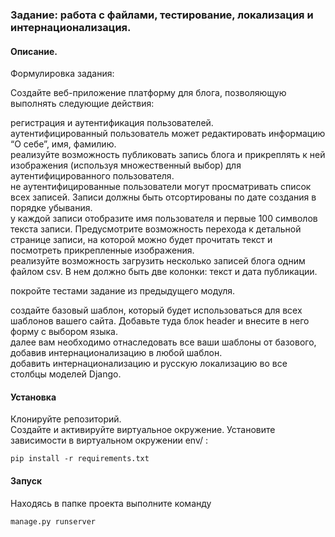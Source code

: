 ### Задание: работа с файлами, тестирование, локализация и интернационализация.
#### Описание.
Формулировка задания:  
  
Создайте веб-приложение платформу для блога, позволяющую выполнять следующие действия:

регистрация и аутентификация пользователей.  
аутентифицированный пользователь может редактировать информацию “О себе”, имя, фамилию.  
реализуйте  возможность публиковать запись блога и прикреплять к ней изображения (используя множественный выбор) для аутентифицированного пользователя.  
не аутентифицированные пользователи могут просматривать список всех записей. Записи должны быть отсортированы по дате создания в порядке убывания.  
у каждой записи отобразите имя пользователя и первые 100 символов текста записи. Предусмотрите возможность перехода к детальной странице записи, на которой можно будет прочитать текст и посмотреть прикрепленные изображения.  
реализуйте возможность загрузить несколько записей блога одним файлом csv. В нем должно быть две колонки: текст и дата публикации. 
  
покройте тестами задание из предыдущего модуля.

создайте базовый шаблон, который будет использоваться для всех шаблонов вашего сайта. Добавьте туда блок header и внесите в него форму с выбором языка.  
далее вам необходимо отнаследовать все ваши шаблоны от базового, добавив интернационализацию в любой шаблон.   
добавить интернационализацию и русскую локализацию во все столбцы моделей Django.  


#### Установка
Клонируйте репозиторий.  
Создайте и активируйте виртуальное окружение.
Установите зависимости в виртуальном окружении env/ :
```
pip install -r requirements.txt
```

#### Запуск
Находясь в папке проекта выполните команду
```
manage.py runserver
```
